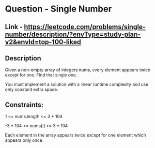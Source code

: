 # Question - Single Number

## Link - https://leetcode.com/problems/single-number/description/?envType=study-plan-v2&envId=top-100-liked

## Description

Given a non-empty array of integers nums, every element appears twice except for one. Find that single one.

You must implement a solution with a linear runtime complexity and use only constant extra space.

## Constraints:

1 <= nums.length <= 3 * 104

-3 * 104 <= nums[i] <= 3 * 104

Each element in the array appears twice except for one element which appears only once.
